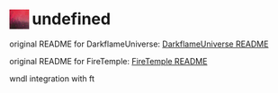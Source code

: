 # <img style="float: left; padding-right: 5px" height=35px width=35px src="logo.png"> undefined

original README for DarkflameUniverse:
[DarkflameUniverse README](https://github.com/fyreaken/integrationundefined/blob/main/README_original.md)

original README for FireTemple:
[FireTemple README](https://github.com/fyreaken/integrationundefined/blob/main/README_firetemple.md)


wndl integration with ft
